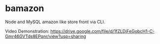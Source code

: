 # bamazon

Node and MySQL amazon like store front via CLI.

Video Demonstration:
https://drive.google.com/file/d/1fZLDjFeGobcH1-C-Gmr46GVTds8EPqnr/view?usp=sharing
